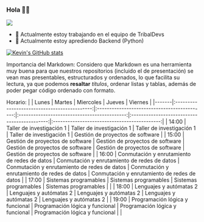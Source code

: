 ### Hola 👋🏼

![](https://www.tijuana.tecnm.mx/wp-content/uploads/2015/05/DEPARTAMENTO-DE-SISTEMAS-Y-COMPUTACION_HEADING.png)

- 🔭 Actualmente estoy trabajando en el equipo de TribalDevs
- 🌱 Actualmente estoy aprediendo Backend (Python) 

[![Kevin's GitHub stats](https://github-readme-stats.vercel.app/api?username=KevinMonjardin)](https://github.com/KevinMonjardin/github-readme-stats&theme=tokyonight)

Importancia del Markdown:
Considero que Markdown es una herramienta muy buena para que nuestros repositorios (incluido el de presentación) se vean mas presentables, estructurados y ordenados, lo que facilita su lectura, ya que podemos **resaltar** *títulos*, ordenar listas y tablas, además de poder pegar código ordenado con formato.

Horario:
|       |                     Lunes                    |                    Martes                    |                   Miercoles                  |                    Jueves                    |                    Viernes                   |
|-------|:--------------------------------------------:|:--------------------------------------------:|:--------------------------------------------:|:--------------------------------------------:|:--------------------------------------------:|
| 14:00 | Taller de investigación 1                    | Taller de investigación 1                    | Taller de investigación 1                    | Taller de investigación 1                    | Gestión de proyectos de software             |
| 15:00 | Gestión de proyectos de software             | Gestión de proyectos de software             | Gestión de proyectos de software             | Gestión de proyectos de software             | Gestión de proyectos de software             |
| 16:00 | Conmutación y enrutamiento de redes de datos | Conmutación y enrutamiento de redes de datos | Conmutación y enrutamiento de redes de datos | Conmutación y enrutamiento de redes de datos | Conmutación y enrutamiento de redes de datos |
| 17:00 | Sistemas programables                        | Sistemas programables                        | Sistemas programables                        | Sistemas programables                        |                                              |
| 18:00 | Lenguajes y autómatas 2                      | Lenguajes y autómatas 2                      | Lenguajes y autómatas 2                      | Lenguajes y autómatas 2                      | Lenguajes y autómatas 2                      |
| 19:00 | Programación lógica y funcional              | Programación lógica y funcional              | Programación lógica y funcional              | Programación lógica y funcional              |                                              |
